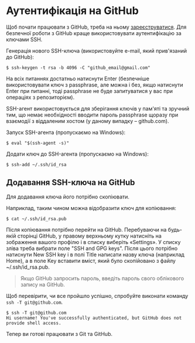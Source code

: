 # Аутентифікація на GitHub

Щоб почати працювати з GitHub, треба на ньому [зареєструватися](https://github.com/join).
Для безпечної роботи з GitHub краще використовувати аутентифікацію за ключами SSH.

Генерація нового SSH-ключа (використовуйте e-mail, який прив'язаний до GitHub):

```
$ ssh-keygen -t rsa -b 4096 -C "github_email@gmail.com"
```

На всіх питаннях достатньо натиснути Enter (безпечніше використовувати ключ з
passphrase, але можна і без, якщо натиснути Enter при питанні, тоді passphrase
не буде запитуватися у вас при операціях з репозиторієм).

SSH-агент використовується для зберігання ключів у пам'яті та зручний тим, що
немає необхідності вводити пароль passphrase щоразу при взаємодії з віддаленим
хостом (у даному випадку – github.com).

Запуск SSH-агента (пропускаємо на Windows):

```
$ eval "$(ssh-agent -s)"
```

Додати ключ до SSH-агента (пропускаємо на Windows):

```
$ ssh-add ~/.ssh/id_rsa
```

## Додавання SSH-ключа на GitHub

Для додавання ключа його потрібно скопіювати.

Наприклад, таким чином можна відобразити ключ для копіювання:

```
$ cat ~/.ssh/id_rsa.pub
```

Після копіювання потрібно перейти на GitHub. Перебуваючи на будь-якій сторінці
GitHub, у правому верхньому кутку натисніть на зображення вашого профілю і в
списку виберіть «Settings». У списку зліва треба вибрати поле "SSH and GPG
keys". Після цього потрібно натиснути New SSH key і в полі Title написати назву
ключа (наприклад Home), а в поле Key вставити вміст, який було скопійовано з
файлу ~/.ssh/id_rsa.pub.


> Якщо GitHub запросить пароль, введіть пароль свого облікового запису на GitHub.

Щоб перевірити, чи все пройшло успішно, спробуйте виконати команду
``ssh -T git@github.com``.

```
$ ssh -T git@github.com
Hi username! You've successfully authenticated, but GitHub does not provide shell access.
```

Тепер ви готові працювати з Git та GitHub.
